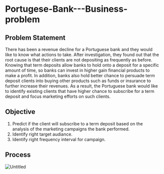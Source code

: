 # Portugese-Bank---Business-problem

## Problem Statement
There has been a revenue decline for a Portuguese bank and they would like to know what actions to take. After investigation, they found out that the root cause is that their clients are not depositing as frequently as before. Knowing that term deposits allow banks to hold onto a deposit for a specific amount of time, so banks can invest in higher gain financial products to make a profit. In addition, banks also hold better chance to persuade term deposit clients into buying other products such as funds or insurance to further increase their revenues. As a result, the Portuguese bank would like to identify existing clients that have higher chance to subscribe for a term deposit and focus marketing efforts on such clients.

## Objective
1. Predict if the client will subscribe to a term deposit based on the analysis of the marketing campaigns the bank performed.
2. Identify right target audiance.
3. Identify right frequency interval for campaign.

## Process
![Untitled](https://user-images.githubusercontent.com/67741034/94954796-3d857b00-0507-11eb-89f8-34585d25d3f6.png)

